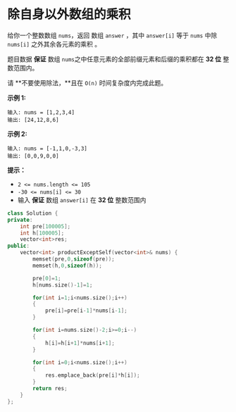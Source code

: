 # 除自身以外数组的乘积



给你一个整数数组 `nums`，返回 数组 `answer` ，其中 `answer[i]` 等于 `nums` 中除 `nums[i]` 之外其余各元素的乘积 。

题目数据 **保证** 数组 `nums`之中任意元素的全部前缀元素和后缀的乘积都在 **32 位** 整数范围内。

请 **不要使用除法，**且在 `O(n)` 时间复杂度内完成此题。

 

**示例 1:**

```
输入: nums = [1,2,3,4]
输出: [24,12,8,6]
```

**示例 2:**

```
输入: nums = [-1,1,0,-3,3]
输出: [0,0,9,0,0]
```

 

**提示：**

- `2 <= nums.length <= 105`
- `-30 <= nums[i] <= 30`
- 输入 **保证** 数组 `answer[i]` 在 **32 位** 整数范围内





```c++
class Solution {
private:
    int pre[100005];
    int h[100005];
    vector<int>res;
public:
    vector<int> productExceptSelf(vector<int>& nums) {
        memset(pre,0,sizeof(pre));
        memset(h,0,sizeof(h));

        pre[0]=1;
        h[nums.size()-1]=1;

        for(int i=1;i<nums.size();i++)
        {
            pre[i]=pre[i-1]*nums[i-1];
        }

        for(int i=nums.size()-2;i>=0;i--)
        {
            h[i]=h[i+1]*nums[i+1];
        }

        for(int i=0;i<nums.size();i++)
        {
            res.emplace_back(pre[i]*h[i]);
        }
        return res;
    }
};
```

